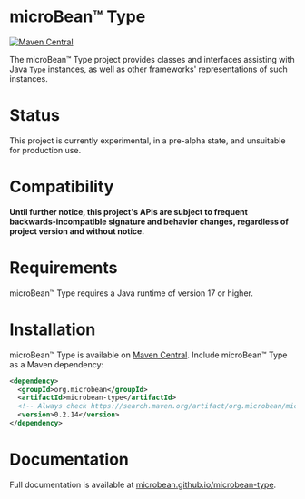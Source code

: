 # microBean™ Type

[![Maven Central](https://maven-badges.herokuapp.com/maven-central/org.microbean/microbean-type/badge.svg)](https://maven-badges.herokuapp.com/maven-central/org.microbean/microbean-type)

The microBean™ Type project provides classes and interfaces assisting
with Java <a
href="https://docs.oracle.com/en/java/javase/17/docs/api/java.base/java/lang/reflect/Type.html"><code>Type</code></a>
instances, as well as other frameworks' representations of such instances.

# Status

This project is currently experimental, in a pre-alpha state, and
unsuitable for production use.

# Compatibility

**Until further notice, this project's APIs are subject to frequent
backwards-incompatible signature and behavior changes, regardless of
project version and without notice.**

# Requirements

microBean™ Type requires a Java runtime of version 17 or higher.

# Installation

microBean™ Type is available on [Maven
Central](https://search.maven.org/).  Include microBean™ Type as a
Maven dependency:

```xml
<dependency>
  <groupId>org.microbean</groupId>
  <artifactId>microbean-type</artifactId>
  <!-- Always check https://search.maven.org/artifact/org.microbean/microbean-type for up-to-date available versions. -->
  <version>0.2.14</version>
</dependency>
```

# Documentation

Full documentation is available at
[microbean.github.io/microbean-type](https://microbean.github.io/microbean-type/).
